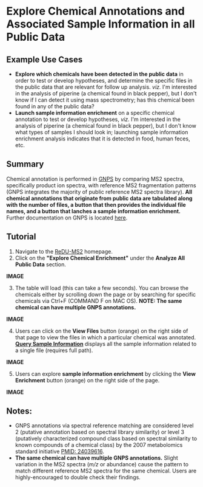 # Explore Chemical Annotations and Associated Sample Information in all Public Data

## Example Use Cases
* **Explore which chemicals have been detected in the public data** in order to test or develop hypotheses, and determine the specific files in the public data that are relevant for follow up analysis. *viz.* I'm interested in the analysis of piperine (a chemical found in black pepper), but I don't know if I can detect it using mass spectrometry; has this chemical been found in any of the public data?
* **Launch sample information enrichment** on a specific chemical annotation to test or develop hypotheses, *viz.* I'm interested in the analysis of piperine (a chemical found in black pepper), but I don't know what types of samples I should look in; launching sample information enrichment analysis indicates that it is detected in food, human feces, etc.

## Summary
Chemical annotation is performed in [GNPS](https://gnps.ucsd.edu/ProteoSAFe/static/gnps-splash2.jsp) by comparing MS2 spectra, specifically product ion spectra, with reference MS2 fragmentation patterns (GNPS integrates the majority of public reference MS2 spectra library). **All chemical annotations that originate from public data are tabulated along with the number of files, a button that then provides the individual file names, and a button that lanches a sample information enrichment.** Further documentation on GNPS is located [here](https://ccms-ucsd.github.io/GNPSDocumentation/).

## Tutorial
1. Navigate to the [ReDU-MS2](http://dorresteinappshub.ucsd.edu:5005/) homepage.
2. Click on the **"Explore Chemical Enrichment"** under the **Analyze All Public Data** section.

**IMAGE**

3. The table will load (this can take a few seconds). You can browse the chemicals either by scrolling down the page or by searching for specific chemicals via Ctrl+F (COMMAND F on MAC OS). **NOTE: The same chemical can have multiple GNPS annotations.**
  
  **IMAGE**

4. Users can click on the **View Files** button (orange) on the right side of that page to view the files in which a particular chemical was annotated. **[Query Sample Information](http://dorresteinappshub.ucsd.edu:5005/datalookup)** displays all the sample information related to a single file (requires full path).

  **IMAGE**
  
5. Users can explore **sample information enrichment** by clicking the **View Enrichment** button (orange) on the right side of the page.

  **IMAGE**

## Notes:
* GNPS annotations via spectral reference matching are considered level 2 (putative annotation based on spectral library similarity) or level 3 (putatively characterized compound class based on spectral similarity to known compounds of a chemical class) by the 2007 metabolomics standard initiative [PMID: 24039616](https://www.ncbi.nlm.nih.gov/pmc/articles/PMC3772505/).
* **The same chemical can have multiple GNPS annotations.** Slight variation in the MS2 spectra (*m/z* or abundance) cause the pattern to match different reference MS2 spectra for the same chemical. Users are highly-encouraged to double check their findings.
